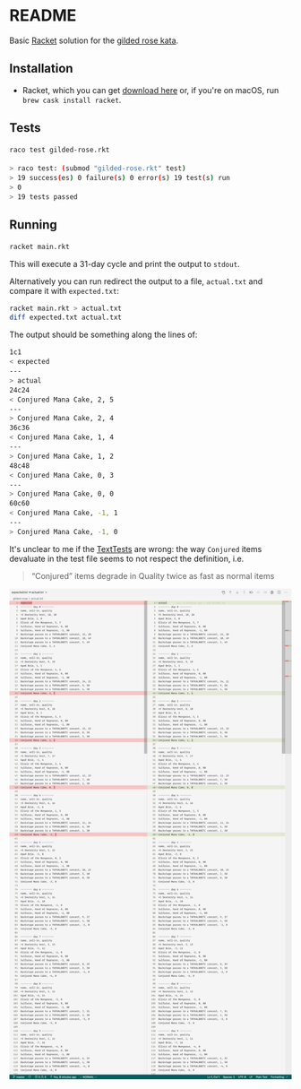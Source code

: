 # README

Basic [Racket](racket) solution for the [gilded rose kata](gilded-rose).

## Installation

- Racket, which you can get [download here](download-racket) or, if you're on macOS, run `brew cask install racket`.

## Tests

```bash
raco test gilded-rose.rkt

> raco test: (submod "gilded-rose.rkt" test)
> 19 success(es) 0 failure(s) 0 error(s) 19 test(s) run
> 0
> 19 tests passed
```

## Running

```bash
racket main.rkt
```

This will execute a 31-day cycle and print the output to `stdout`.

Alternatively you can run redirect the output to a file, `actual.txt` and compare it with `expected.txt`:

```bash
racket main.rkt > actual.txt
diff expected.txt actual.txt
```

The output should be something along the lines of:

```bash
1c1
< expected
---
> actual
24c24
< Conjured Mana Cake, 2, 5
---
> Conjured Mana Cake, 2, 4
36c36
< Conjured Mana Cake, 1, 4
---
> Conjured Mana Cake, 1, 2
48c48
< Conjured Mana Cake, 0, 3
---
> Conjured Mana Cake, 0, 0
60c60
< Conjured Mana Cake, -1, 1
---
> Conjured Mana Cake, -1, 0
```

It's unclear to me if the [TextTests](texttests) are wrong: the way `Conjured` items devaluate in the test file seems to not respect the definition, i.e.

> “Conjured” items degrade in Quality twice as fast as normal items

![Screenshot diff](./diff.png)

[gilded-rose]: https://github.com/emilybache/GildedRose-Refactoring-Kata
[racket]: https://racket-lang.org/
[download-racket]: https://download.racket-lang.org/
[texttests]: https://github.com/emilybache/GildedRose-Refactoring-Kata/blob/master/texttests/ThirtyDays/stdout.gr
